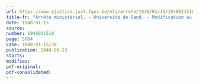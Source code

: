 ```yaml
---
url: https://www.ejustice.just.fgov.be/eli/arrete/1948/01/15/1948011510/justel
title-fr: "Arrêté ministériel. - Université de Gand. - Modification au programme de l'examen pour le grade de licencié en sciences géographiques"
date: 1948-01-15
source:
number: 1948011510
page: 5064
case: 1948-01-15/39
publication: 1948-06-23
starts:
modifies:
pdf-original:
pdf-consolidated:
---
```


